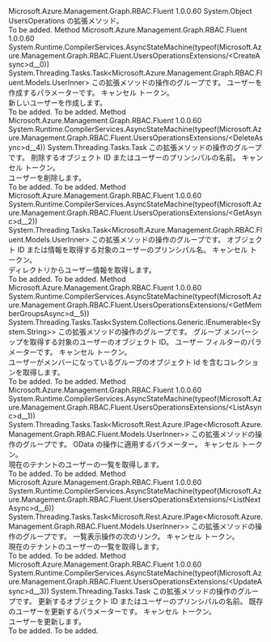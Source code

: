 <Type Name="UsersOperationsExtensions" FullName="Microsoft.Azure.Management.Graph.RBAC.Fluent.UsersOperationsExtensions">
  <TypeSignature Language="C#" Value="public static class UsersOperationsExtensions" />
  <TypeSignature Language="ILAsm" Value=".class public auto ansi abstract sealed beforefieldinit UsersOperationsExtensions extends System.Object" />
  <TypeSignature Language="DocId" Value="T:Microsoft.Azure.Management.Graph.RBAC.Fluent.UsersOperationsExtensions" />
  <TypeSignature Language="VB.NET" Value="Public Module UsersOperationsExtensions" />
  <TypeSignature Language="F#" Value="type UsersOperationsExtensions = class" />
  <AssemblyInfo>
    <AssemblyName>Microsoft.Azure.Management.Graph.RBAC.Fluent</AssemblyName>
    <AssemblyVersion>1.0.0.60</AssemblyVersion>
  </AssemblyInfo>
  <Base>
    <BaseTypeName>System.Object</BaseTypeName>
  </Base>
  <Interfaces />
  <Docs>
    <summary>
            UsersOperations の拡張メソッド。
            </summary>
    <remarks>To be added.</remarks>
  </Docs>
  <Members>
    <Member MemberName="CreateAsync">
      <MemberSignature Language="C#" Value="public static System.Threading.Tasks.Task&lt;Microsoft.Azure.Management.Graph.RBAC.Fluent.Models.UserInner&gt; CreateAsync (this Microsoft.Azure.Management.Graph.RBAC.Fluent.IUsersOperations operations, Microsoft.Azure.Management.Graph.RBAC.Fluent.Models.UserCreateParametersInner parameters, System.Threading.CancellationToken cancellationToken = null);" />
      <MemberSignature Language="ILAsm" Value=".method public static hidebysig class System.Threading.Tasks.Task`1&lt;class Microsoft.Azure.Management.Graph.RBAC.Fluent.Models.UserInner&gt; CreateAsync(class Microsoft.Azure.Management.Graph.RBAC.Fluent.IUsersOperations operations, class Microsoft.Azure.Management.Graph.RBAC.Fluent.Models.UserCreateParametersInner parameters, valuetype System.Threading.CancellationToken cancellationToken) cil managed" />
      <MemberSignature Language="DocId" Value="M:Microsoft.Azure.Management.Graph.RBAC.Fluent.UsersOperationsExtensions.CreateAsync(Microsoft.Azure.Management.Graph.RBAC.Fluent.IUsersOperations,Microsoft.Azure.Management.Graph.RBAC.Fluent.Models.UserCreateParametersInner,System.Threading.CancellationToken)" />
      <MemberSignature Language="F#" Value="static member CreateAsync : Microsoft.Azure.Management.Graph.RBAC.Fluent.IUsersOperations * Microsoft.Azure.Management.Graph.RBAC.Fluent.Models.UserCreateParametersInner * System.Threading.CancellationToken -&gt; System.Threading.Tasks.Task&lt;Microsoft.Azure.Management.Graph.RBAC.Fluent.Models.UserInner&gt;" Usage="Microsoft.Azure.Management.Graph.RBAC.Fluent.UsersOperationsExtensions.CreateAsync (operations, parameters, cancellationToken)" />
      <MemberType>Method</MemberType>
      <AssemblyInfo>
        <AssemblyName>Microsoft.Azure.Management.Graph.RBAC.Fluent</AssemblyName>
        <AssemblyVersion>1.0.0.60</AssemblyVersion>
      </AssemblyInfo>
      <Attributes>
        <Attribute>
          <AttributeName>System.Runtime.CompilerServices.AsyncStateMachine(typeof(Microsoft.Azure.Management.Graph.RBAC.Fluent.UsersOperationsExtensions/&lt;CreateAsync&gt;d__0))</AttributeName>
        </Attribute>
      </Attributes>
      <ReturnValue>
        <ReturnType>System.Threading.Tasks.Task&lt;Microsoft.Azure.Management.Graph.RBAC.Fluent.Models.UserInner&gt;</ReturnType>
      </ReturnValue>
      <Parameters>
        <Parameter Name="operations" Type="Microsoft.Azure.Management.Graph.RBAC.Fluent.IUsersOperations" RefType="this" />
        <Parameter Name="parameters" Type="Microsoft.Azure.Management.Graph.RBAC.Fluent.Models.UserCreateParametersInner" />
        <Parameter Name="cancellationToken" Type="System.Threading.CancellationToken" />
      </Parameters>
      <Docs>
        <param name="operations">
            この拡張メソッドの操作のグループです。
            </param>
        <param name="parameters">
            ユーザーを作成するパラメーターです。
            </param>
        <param name="cancellationToken">
            キャンセル トークン。
            </param>
        <summary>
            新しいユーザーを作成します。
            </summary>
        <returns>To be added.</returns>
        <remarks>To be added.</remarks>
      </Docs>
    </Member>
    <Member MemberName="DeleteAsync">
      <MemberSignature Language="C#" Value="public static System.Threading.Tasks.Task DeleteAsync (this Microsoft.Azure.Management.Graph.RBAC.Fluent.IUsersOperations operations, string upnOrObjectId, System.Threading.CancellationToken cancellationToken = null);" />
      <MemberSignature Language="ILAsm" Value=".method public static hidebysig class System.Threading.Tasks.Task DeleteAsync(class Microsoft.Azure.Management.Graph.RBAC.Fluent.IUsersOperations operations, string upnOrObjectId, valuetype System.Threading.CancellationToken cancellationToken) cil managed" />
      <MemberSignature Language="DocId" Value="M:Microsoft.Azure.Management.Graph.RBAC.Fluent.UsersOperationsExtensions.DeleteAsync(Microsoft.Azure.Management.Graph.RBAC.Fluent.IUsersOperations,System.String,System.Threading.CancellationToken)" />
      <MemberSignature Language="F#" Value="static member DeleteAsync : Microsoft.Azure.Management.Graph.RBAC.Fluent.IUsersOperations * string * System.Threading.CancellationToken -&gt; System.Threading.Tasks.Task" Usage="Microsoft.Azure.Management.Graph.RBAC.Fluent.UsersOperationsExtensions.DeleteAsync (operations, upnOrObjectId, cancellationToken)" />
      <MemberType>Method</MemberType>
      <AssemblyInfo>
        <AssemblyName>Microsoft.Azure.Management.Graph.RBAC.Fluent</AssemblyName>
        <AssemblyVersion>1.0.0.60</AssemblyVersion>
      </AssemblyInfo>
      <Attributes>
        <Attribute>
          <AttributeName>System.Runtime.CompilerServices.AsyncStateMachine(typeof(Microsoft.Azure.Management.Graph.RBAC.Fluent.UsersOperationsExtensions/&lt;DeleteAsync&gt;d__4))</AttributeName>
        </Attribute>
      </Attributes>
      <ReturnValue>
        <ReturnType>System.Threading.Tasks.Task</ReturnType>
      </ReturnValue>
      <Parameters>
        <Parameter Name="operations" Type="Microsoft.Azure.Management.Graph.RBAC.Fluent.IUsersOperations" RefType="this" />
        <Parameter Name="upnOrObjectId" Type="System.String" />
        <Parameter Name="cancellationToken" Type="System.Threading.CancellationToken" />
      </Parameters>
      <Docs>
        <param name="operations">
            この拡張メソッドの操作のグループです。
            </param>
        <param name="upnOrObjectId">
            削除するオブジェクト ID またはユーザーのプリンシパルの名前。
            </param>
        <param name="cancellationToken">
            キャンセル トークン。
            </param>
        <summary>
            ユーザーを削除します。
            </summary>
        <returns>To be added.</returns>
        <remarks>To be added.</remarks>
      </Docs>
    </Member>
    <Member MemberName="GetAsync">
      <MemberSignature Language="C#" Value="public static System.Threading.Tasks.Task&lt;Microsoft.Azure.Management.Graph.RBAC.Fluent.Models.UserInner&gt; GetAsync (this Microsoft.Azure.Management.Graph.RBAC.Fluent.IUsersOperations operations, string upnOrObjectId, System.Threading.CancellationToken cancellationToken = null);" />
      <MemberSignature Language="ILAsm" Value=".method public static hidebysig class System.Threading.Tasks.Task`1&lt;class Microsoft.Azure.Management.Graph.RBAC.Fluent.Models.UserInner&gt; GetAsync(class Microsoft.Azure.Management.Graph.RBAC.Fluent.IUsersOperations operations, string upnOrObjectId, valuetype System.Threading.CancellationToken cancellationToken) cil managed" />
      <MemberSignature Language="DocId" Value="M:Microsoft.Azure.Management.Graph.RBAC.Fluent.UsersOperationsExtensions.GetAsync(Microsoft.Azure.Management.Graph.RBAC.Fluent.IUsersOperations,System.String,System.Threading.CancellationToken)" />
      <MemberSignature Language="F#" Value="static member GetAsync : Microsoft.Azure.Management.Graph.RBAC.Fluent.IUsersOperations * string * System.Threading.CancellationToken -&gt; System.Threading.Tasks.Task&lt;Microsoft.Azure.Management.Graph.RBAC.Fluent.Models.UserInner&gt;" Usage="Microsoft.Azure.Management.Graph.RBAC.Fluent.UsersOperationsExtensions.GetAsync (operations, upnOrObjectId, cancellationToken)" />
      <MemberType>Method</MemberType>
      <AssemblyInfo>
        <AssemblyName>Microsoft.Azure.Management.Graph.RBAC.Fluent</AssemblyName>
        <AssemblyVersion>1.0.0.60</AssemblyVersion>
      </AssemblyInfo>
      <Attributes>
        <Attribute>
          <AttributeName>System.Runtime.CompilerServices.AsyncStateMachine(typeof(Microsoft.Azure.Management.Graph.RBAC.Fluent.UsersOperationsExtensions/&lt;GetAsync&gt;d__2))</AttributeName>
        </Attribute>
      </Attributes>
      <ReturnValue>
        <ReturnType>System.Threading.Tasks.Task&lt;Microsoft.Azure.Management.Graph.RBAC.Fluent.Models.UserInner&gt;</ReturnType>
      </ReturnValue>
      <Parameters>
        <Parameter Name="operations" Type="Microsoft.Azure.Management.Graph.RBAC.Fluent.IUsersOperations" RefType="this" />
        <Parameter Name="upnOrObjectId" Type="System.String" />
        <Parameter Name="cancellationToken" Type="System.Threading.CancellationToken" />
      </Parameters>
      <Docs>
        <param name="operations">
            この拡張メソッドの操作のグループです。
            </param>
        <param name="upnOrObjectId">
            オブジェクト ID または情報を取得する対象のユーザーのプリンシパル名。
            </param>
        <param name="cancellationToken">
            キャンセル トークン。
            </param>
        <summary>
            ディレクトリからユーザー情報を取得します。
            </summary>
        <returns>To be added.</returns>
        <remarks>To be added.</remarks>
      </Docs>
    </Member>
    <Member MemberName="GetMemberGroupsAsync">
      <MemberSignature Language="C#" Value="public static System.Threading.Tasks.Task&lt;System.Collections.Generic.IEnumerable&lt;string&gt;&gt; GetMemberGroupsAsync (this Microsoft.Azure.Management.Graph.RBAC.Fluent.IUsersOperations operations, string objectId, Microsoft.Azure.Management.Graph.RBAC.Fluent.Models.UserGetMemberGroupsParametersInner parameters, System.Threading.CancellationToken cancellationToken = null);" />
      <MemberSignature Language="ILAsm" Value=".method public static hidebysig class System.Threading.Tasks.Task`1&lt;class System.Collections.Generic.IEnumerable`1&lt;string&gt;&gt; GetMemberGroupsAsync(class Microsoft.Azure.Management.Graph.RBAC.Fluent.IUsersOperations operations, string objectId, class Microsoft.Azure.Management.Graph.RBAC.Fluent.Models.UserGetMemberGroupsParametersInner parameters, valuetype System.Threading.CancellationToken cancellationToken) cil managed" />
      <MemberSignature Language="DocId" Value="M:Microsoft.Azure.Management.Graph.RBAC.Fluent.UsersOperationsExtensions.GetMemberGroupsAsync(Microsoft.Azure.Management.Graph.RBAC.Fluent.IUsersOperations,System.String,Microsoft.Azure.Management.Graph.RBAC.Fluent.Models.UserGetMemberGroupsParametersInner,System.Threading.CancellationToken)" />
      <MemberSignature Language="F#" Value="static member GetMemberGroupsAsync : Microsoft.Azure.Management.Graph.RBAC.Fluent.IUsersOperations * string * Microsoft.Azure.Management.Graph.RBAC.Fluent.Models.UserGetMemberGroupsParametersInner * System.Threading.CancellationToken -&gt; System.Threading.Tasks.Task&lt;seq&lt;string&gt;&gt;" Usage="Microsoft.Azure.Management.Graph.RBAC.Fluent.UsersOperationsExtensions.GetMemberGroupsAsync (operations, objectId, parameters, cancellationToken)" />
      <MemberType>Method</MemberType>
      <AssemblyInfo>
        <AssemblyName>Microsoft.Azure.Management.Graph.RBAC.Fluent</AssemblyName>
        <AssemblyVersion>1.0.0.60</AssemblyVersion>
      </AssemblyInfo>
      <Attributes>
        <Attribute>
          <AttributeName>System.Runtime.CompilerServices.AsyncStateMachine(typeof(Microsoft.Azure.Management.Graph.RBAC.Fluent.UsersOperationsExtensions/&lt;GetMemberGroupsAsync&gt;d__5))</AttributeName>
        </Attribute>
      </Attributes>
      <ReturnValue>
        <ReturnType>System.Threading.Tasks.Task&lt;System.Collections.Generic.IEnumerable&lt;System.String&gt;&gt;</ReturnType>
      </ReturnValue>
      <Parameters>
        <Parameter Name="operations" Type="Microsoft.Azure.Management.Graph.RBAC.Fluent.IUsersOperations" RefType="this" />
        <Parameter Name="objectId" Type="System.String" />
        <Parameter Name="parameters" Type="Microsoft.Azure.Management.Graph.RBAC.Fluent.Models.UserGetMemberGroupsParametersInner" />
        <Parameter Name="cancellationToken" Type="System.Threading.CancellationToken" />
      </Parameters>
      <Docs>
        <param name="operations">
            この拡張メソッドの操作のグループです。
            </param>
        <param name="objectId">
            グループ メンバーシップを取得する対象のユーザーのオブジェクト ID。
            </param>
        <param name="parameters">
            ユーザー フィルターのパラメーターです。
            </param>
        <param name="cancellationToken">
            キャンセル トークン。
            </param>
        <summary>
            ユーザーがメンバーになっているグループのオブジェクト Id を含むコレクションを取得します。
            </summary>
        <returns>To be added.</returns>
        <remarks>To be added.</remarks>
      </Docs>
    </Member>
    <Member MemberName="ListAsync">
      <MemberSignature Language="C#" Value="public static System.Threading.Tasks.Task&lt;Microsoft.Rest.Azure.IPage&lt;Microsoft.Azure.Management.Graph.RBAC.Fluent.Models.UserInner&gt;&gt; ListAsync (this Microsoft.Azure.Management.Graph.RBAC.Fluent.IUsersOperations operations, Microsoft.Rest.Azure.OData.ODataQuery&lt;Microsoft.Azure.Management.Graph.RBAC.Fluent.Models.UserInner&gt; odataQuery = null, System.Threading.CancellationToken cancellationToken = null);" />
      <MemberSignature Language="ILAsm" Value=".method public static hidebysig class System.Threading.Tasks.Task`1&lt;class Microsoft.Rest.Azure.IPage`1&lt;class Microsoft.Azure.Management.Graph.RBAC.Fluent.Models.UserInner&gt;&gt; ListAsync(class Microsoft.Azure.Management.Graph.RBAC.Fluent.IUsersOperations operations, class Microsoft.Rest.Azure.OData.ODataQuery`1&lt;class Microsoft.Azure.Management.Graph.RBAC.Fluent.Models.UserInner&gt; odataQuery, valuetype System.Threading.CancellationToken cancellationToken) cil managed" />
      <MemberSignature Language="DocId" Value="M:Microsoft.Azure.Management.Graph.RBAC.Fluent.UsersOperationsExtensions.ListAsync(Microsoft.Azure.Management.Graph.RBAC.Fluent.IUsersOperations,Microsoft.Rest.Azure.OData.ODataQuery{Microsoft.Azure.Management.Graph.RBAC.Fluent.Models.UserInner},System.Threading.CancellationToken)" />
      <MemberSignature Language="F#" Value="static member ListAsync : Microsoft.Azure.Management.Graph.RBAC.Fluent.IUsersOperations * Microsoft.Rest.Azure.OData.ODataQuery&lt;Microsoft.Azure.Management.Graph.RBAC.Fluent.Models.UserInner&gt; * System.Threading.CancellationToken -&gt; System.Threading.Tasks.Task&lt;Microsoft.Rest.Azure.IPage&lt;Microsoft.Azure.Management.Graph.RBAC.Fluent.Models.UserInner&gt;&gt;" Usage="Microsoft.Azure.Management.Graph.RBAC.Fluent.UsersOperationsExtensions.ListAsync (operations, odataQuery, cancellationToken)" />
      <MemberType>Method</MemberType>
      <AssemblyInfo>
        <AssemblyName>Microsoft.Azure.Management.Graph.RBAC.Fluent</AssemblyName>
        <AssemblyVersion>1.0.0.60</AssemblyVersion>
      </AssemblyInfo>
      <Attributes>
        <Attribute>
          <AttributeName>System.Runtime.CompilerServices.AsyncStateMachine(typeof(Microsoft.Azure.Management.Graph.RBAC.Fluent.UsersOperationsExtensions/&lt;ListAsync&gt;d__1))</AttributeName>
        </Attribute>
      </Attributes>
      <ReturnValue>
        <ReturnType>System.Threading.Tasks.Task&lt;Microsoft.Rest.Azure.IPage&lt;Microsoft.Azure.Management.Graph.RBAC.Fluent.Models.UserInner&gt;&gt;</ReturnType>
      </ReturnValue>
      <Parameters>
        <Parameter Name="operations" Type="Microsoft.Azure.Management.Graph.RBAC.Fluent.IUsersOperations" RefType="this" />
        <Parameter Name="odataQuery" Type="Microsoft.Rest.Azure.OData.ODataQuery&lt;Microsoft.Azure.Management.Graph.RBAC.Fluent.Models.UserInner&gt;" />
        <Parameter Name="cancellationToken" Type="System.Threading.CancellationToken" />
      </Parameters>
      <Docs>
        <param name="operations">
            この拡張メソッドの操作のグループです。
            </param>
        <param name="odataQuery">
            OData の操作に適用するパラメーター。
            </param>
        <param name="cancellationToken">
            キャンセル トークン。
            </param>
        <summary>
            現在のテナントのユーザーの一覧を取得します。
            </summary>
        <returns>To be added.</returns>
        <remarks>To be added.</remarks>
      </Docs>
    </Member>
    <Member MemberName="ListNextAsync">
      <MemberSignature Language="C#" Value="public static System.Threading.Tasks.Task&lt;Microsoft.Rest.Azure.IPage&lt;Microsoft.Azure.Management.Graph.RBAC.Fluent.Models.UserInner&gt;&gt; ListNextAsync (this Microsoft.Azure.Management.Graph.RBAC.Fluent.IUsersOperations operations, string nextLink, System.Threading.CancellationToken cancellationToken = null);" />
      <MemberSignature Language="ILAsm" Value=".method public static hidebysig class System.Threading.Tasks.Task`1&lt;class Microsoft.Rest.Azure.IPage`1&lt;class Microsoft.Azure.Management.Graph.RBAC.Fluent.Models.UserInner&gt;&gt; ListNextAsync(class Microsoft.Azure.Management.Graph.RBAC.Fluent.IUsersOperations operations, string nextLink, valuetype System.Threading.CancellationToken cancellationToken) cil managed" />
      <MemberSignature Language="DocId" Value="M:Microsoft.Azure.Management.Graph.RBAC.Fluent.UsersOperationsExtensions.ListNextAsync(Microsoft.Azure.Management.Graph.RBAC.Fluent.IUsersOperations,System.String,System.Threading.CancellationToken)" />
      <MemberSignature Language="F#" Value="static member ListNextAsync : Microsoft.Azure.Management.Graph.RBAC.Fluent.IUsersOperations * string * System.Threading.CancellationToken -&gt; System.Threading.Tasks.Task&lt;Microsoft.Rest.Azure.IPage&lt;Microsoft.Azure.Management.Graph.RBAC.Fluent.Models.UserInner&gt;&gt;" Usage="Microsoft.Azure.Management.Graph.RBAC.Fluent.UsersOperationsExtensions.ListNextAsync (operations, nextLink, cancellationToken)" />
      <MemberType>Method</MemberType>
      <AssemblyInfo>
        <AssemblyName>Microsoft.Azure.Management.Graph.RBAC.Fluent</AssemblyName>
        <AssemblyVersion>1.0.0.60</AssemblyVersion>
      </AssemblyInfo>
      <Attributes>
        <Attribute>
          <AttributeName>System.Runtime.CompilerServices.AsyncStateMachine(typeof(Microsoft.Azure.Management.Graph.RBAC.Fluent.UsersOperationsExtensions/&lt;ListNextAsync&gt;d__6))</AttributeName>
        </Attribute>
      </Attributes>
      <ReturnValue>
        <ReturnType>System.Threading.Tasks.Task&lt;Microsoft.Rest.Azure.IPage&lt;Microsoft.Azure.Management.Graph.RBAC.Fluent.Models.UserInner&gt;&gt;</ReturnType>
      </ReturnValue>
      <Parameters>
        <Parameter Name="operations" Type="Microsoft.Azure.Management.Graph.RBAC.Fluent.IUsersOperations" RefType="this" />
        <Parameter Name="nextLink" Type="System.String" />
        <Parameter Name="cancellationToken" Type="System.Threading.CancellationToken" />
      </Parameters>
      <Docs>
        <param name="operations">
            この拡張メソッドの操作のグループです。
            </param>
        <param name="nextLink">
            一覧表示操作の次のリンク。
            </param>
        <param name="cancellationToken">
            キャンセル トークン。
            </param>
        <summary>
            現在のテナントのユーザーの一覧を取得します。
            </summary>
        <returns>To be added.</returns>
        <remarks>To be added.</remarks>
      </Docs>
    </Member>
    <Member MemberName="UpdateAsync">
      <MemberSignature Language="C#" Value="public static System.Threading.Tasks.Task UpdateAsync (this Microsoft.Azure.Management.Graph.RBAC.Fluent.IUsersOperations operations, string upnOrObjectId, Microsoft.Azure.Management.Graph.RBAC.Fluent.Models.UserUpdateParametersInner parameters, System.Threading.CancellationToken cancellationToken = null);" />
      <MemberSignature Language="ILAsm" Value=".method public static hidebysig class System.Threading.Tasks.Task UpdateAsync(class Microsoft.Azure.Management.Graph.RBAC.Fluent.IUsersOperations operations, string upnOrObjectId, class Microsoft.Azure.Management.Graph.RBAC.Fluent.Models.UserUpdateParametersInner parameters, valuetype System.Threading.CancellationToken cancellationToken) cil managed" />
      <MemberSignature Language="DocId" Value="M:Microsoft.Azure.Management.Graph.RBAC.Fluent.UsersOperationsExtensions.UpdateAsync(Microsoft.Azure.Management.Graph.RBAC.Fluent.IUsersOperations,System.String,Microsoft.Azure.Management.Graph.RBAC.Fluent.Models.UserUpdateParametersInner,System.Threading.CancellationToken)" />
      <MemberSignature Language="F#" Value="static member UpdateAsync : Microsoft.Azure.Management.Graph.RBAC.Fluent.IUsersOperations * string * Microsoft.Azure.Management.Graph.RBAC.Fluent.Models.UserUpdateParametersInner * System.Threading.CancellationToken -&gt; System.Threading.Tasks.Task" Usage="Microsoft.Azure.Management.Graph.RBAC.Fluent.UsersOperationsExtensions.UpdateAsync (operations, upnOrObjectId, parameters, cancellationToken)" />
      <MemberType>Method</MemberType>
      <AssemblyInfo>
        <AssemblyName>Microsoft.Azure.Management.Graph.RBAC.Fluent</AssemblyName>
        <AssemblyVersion>1.0.0.60</AssemblyVersion>
      </AssemblyInfo>
      <Attributes>
        <Attribute>
          <AttributeName>System.Runtime.CompilerServices.AsyncStateMachine(typeof(Microsoft.Azure.Management.Graph.RBAC.Fluent.UsersOperationsExtensions/&lt;UpdateAsync&gt;d__3))</AttributeName>
        </Attribute>
      </Attributes>
      <ReturnValue>
        <ReturnType>System.Threading.Tasks.Task</ReturnType>
      </ReturnValue>
      <Parameters>
        <Parameter Name="operations" Type="Microsoft.Azure.Management.Graph.RBAC.Fluent.IUsersOperations" RefType="this" />
        <Parameter Name="upnOrObjectId" Type="System.String" />
        <Parameter Name="parameters" Type="Microsoft.Azure.Management.Graph.RBAC.Fluent.Models.UserUpdateParametersInner" />
        <Parameter Name="cancellationToken" Type="System.Threading.CancellationToken" />
      </Parameters>
      <Docs>
        <param name="operations">
            この拡張メソッドの操作のグループです。
            </param>
        <param name="upnOrObjectId">
            更新するオブジェクト ID またはユーザーのプリンシパルの名前。
            </param>
        <param name="parameters">
            既存のユーザーを更新するパラメーターです。
            </param>
        <param name="cancellationToken">
            キャンセル トークン。
            </param>
        <summary>
            ユーザーを更新します。
            </summary>
        <returns>To be added.</returns>
        <remarks>To be added.</remarks>
      </Docs>
    </Member>
  </Members>
</Type>